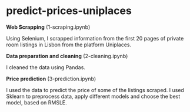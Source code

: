 # predict-prices-uniplaces

**Web Scrapping** (1-scraping.ipynb)

Using Selenium, I scrapped information from the first 20 pages of private room listings in Lisbon from the platform Uniplaces. 

**Data preparation and cleaning** (2-cleaning.ipynb)

I cleaned the data using Pandas.

**Price prediction** (3-prediction.ipynb)

I used the data to predict the price of some of the listings scraped. 
I used Sklearn to preprocess data, apply different models and choose the best model, based on RMSLE.
